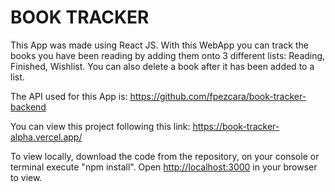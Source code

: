 # BOOK TRACKER

This App was made using React JS. With this WebApp you can track the books you have been reading by adding them onto 3 different lists: Reading, Finished, Wishlist. You can also delete a book after it has been added to a list.

The API used for this App is: https://github.com/fpezcara/book-tracker-backend

You can view this project following this link: <https://book-tracker-alpha.vercel.app/>

To view locally, download the code from the repository, on your console or terminal execute "npm install". Open <http://localhost:3000> in your browser to view.
